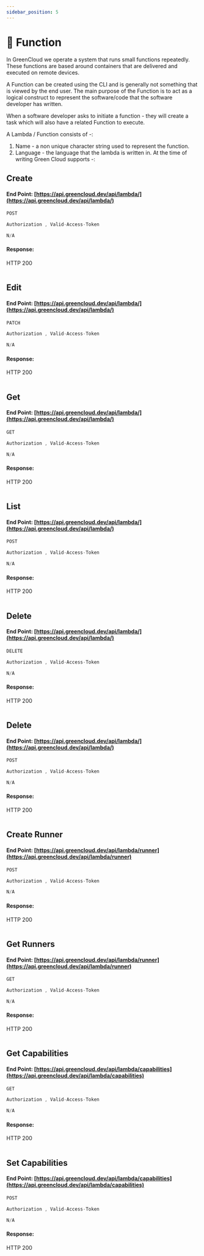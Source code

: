 ```yaml
---
sidebar_position: 5
---
```


# 🌱 Function

In GreenCloud we operate a system that runs small functions repeatedly. These functions are based around containers that are delivered and executed on remote devices. 

A Function can be created using the CLI and is generally not something that is viewed by the end user. The main purpose of the Function is to act as a logical construct to represent the software/code that the software developer has written. 

When a software developer asks to initiate a function - they will create a task which will also have a related Function to execute. 

A Lambda / Function consists of -:

1. Name - a non unique character string used to represent the function.
2. Language - the language that the lambda is written in. At the time of writing Green Cloud supports -:

## Create

#### End Point: [https://api.greencloud.dev/api/lambda/](https://api.greencloud.dev/api/lambda/)

```js title="HTTP VERB"
POST 
```

```js title="Content Header"
Authorization , Valid-Access-Token
```

```js title="Body"
N/A
```

#### Response:

HTTP 200

```js title="API Response"
```

## Edit

#### End Point: [https://api.greencloud.dev/api/lambda/](https://api.greencloud.dev/api/lambda/)

```js title="HTTP VERB"
PATCH 
```

```js title="Content Header"
Authorization , Valid-Access-Token
```

```js title="Body"
N/A
```

#### Response:

HTTP 200

```js title="API Response"
```

## Get

#### End Point: [https://api.greencloud.dev/api/lambda/](https://api.greencloud.dev/api/lambda/)

```js title="HTTP VERB"
GET 
```

```js title="Content Header"
Authorization , Valid-Access-Token
```

```js title="Body"
N/A
```

#### Response:

HTTP 200

```js title="API Response"
```

## List

#### End Point: [https://api.greencloud.dev/api/lambda/](https://api.greencloud.dev/api/lambda/)

```js title="HTTP VERB"
POST 
```

```js title="Content Header"
Authorization , Valid-Access-Token
```

```js title="Body"
N/A
```

#### Response:

HTTP 200

```js title="API Response"
```

## Delete

#### End Point: [https://api.greencloud.dev/api/lambda/](https://api.greencloud.dev/api/lambda/)

```js title="HTTP VERB"
DELETE 
```

```js title="Content Header"
Authorization , Valid-Access-Token
```

```js title="Body"
N/A
```

#### Response:

HTTP 200

```js title="API Response"
```

## Delete

#### End Point: [https://api.greencloud.dev/api/lambda/](https://api.greencloud.dev/api/lambda/)

```js title="HTTP VERB"
POST 
```

```js title="Content Header"
Authorization , Valid-Access-Token
```

```js title="Body"
N/A
```

#### Response:

HTTP 200

```js title="API Response"
```

## Create Runner

#### End Point: [https://api.greencloud.dev/api/lambda/runner](https://api.greencloud.dev/api/lambda/runner)

```js title="HTTP VERB"
POST 
```

```js title="Content Header"
Authorization , Valid-Access-Token
```

```js title="Body"
N/A
```

#### Response:

HTTP 200

```js title="API Response"
```

## Get Runners

#### End Point: [https://api.greencloud.dev/api/lambda/runner](https://api.greencloud.dev/api/lambda/runner)

```js title="HTTP VERB"
GET 
```

```js title="Content Header"
Authorization , Valid-Access-Token
```

```js title="Body"
N/A
```

#### Response:

HTTP 200

```js title="API Response"
```

## Get Capabilities

#### End Point: [https://api.greencloud.dev/api/lambda/capabilities](https://api.greencloud.dev/api/lambda/capabilities)

```js title="HTTP VERB"
GET 
```

```js title="Content Header"
Authorization , Valid-Access-Token
```

```js title="Body"
N/A
```

#### Response:

HTTP 200

```js title="API Response"
```

## Set Capabilities

#### End Point: [https://api.greencloud.dev/api/lambda/capabilities](https://api.greencloud.dev/api/lambda/capabilities)

```js title="HTTP VERB"
POST 
```

```js title="Content Header"
Authorization , Valid-Access-Token
```

```js title="Body"
N/A
```

#### Response:

HTTP 200

```js title="API Response"
```